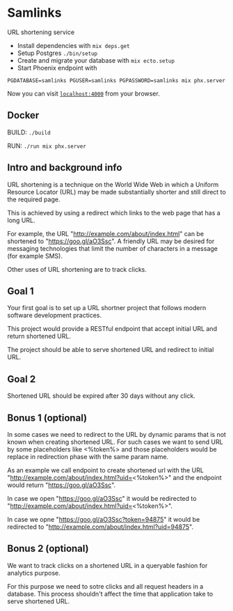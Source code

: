 # Samlinks

URL shortening service

  * Install dependencies with `mix deps.get`
  * Setup Postgres `./bin/setup`
  * Create and migrate your database with `mix ecto.setup`
  * Start Phoenix endpoint with

   `PGDATABASE=samlinks PGUSER=samlinks PGPASSWORD=samlinks mix phx.server`

Now you can visit [`localhost:4000`](http://localhost:4000) from your browser.

## Docker

BUILD: `./build`

RUN: `./run mix phx.server`


## Intro and background info

URL shortening is a technique on the World Wide Web in which a Uniform Resource Locator (URL) may be made substantially shorter and still direct to the required page.

This is achieved by using a redirect which links to the web page that has a long URL.

For example, the URL "http://example.com/about/index.html" can be shortened to "https://goo.gl/aO3Ssc". A friendly URL may be desired for messaging technologies that limit the number of characters in a message (for example SMS).

Other uses of URL shortening are to track clicks.

## Goal 1

Your first goal is to set up a URL shortner project that follows modern software development practices.

This project would provide a RESTful endpoint that accept initial URL and return shortened URL.

The project should be able to serve shortened URL and redirect to initial URL.


## Goal 2

Shortened URL should be expired after 30 days without any click.


## Bonus 1 (optional)

In some cases we need to redirect to the URL by dynamic params that is not known when creating shortened URL.
For such cases we want to send URL by some placeholders like <%token%> and those placeholders would be replace in redirection phase with the same param name.

As an example we call endpoint to create shortened url with the URL "http://example.com/about/index.html?uid=<%token%>" and the endpoint would return "https://goo.gl/aO3Ssc".

In case we open "https://goo.gl/aO3Ssc" it would be redirected to "http://example.com/about/index.html?uid=<%token%>".

In case we opne "https://goo.gl/aO3Ssc?token=94875" it would be redirected to "http://example.com/about/index.html?uid=94875".

## Bonus 2 (optional)

We want to track clicks on a shortened URL in a queryable fashion for analytics purpose.

For this purpose we need to sotre clicks and all request headers in a database. This process shouldn't affect the time that application take to serve shortened URL.
